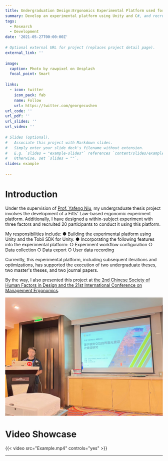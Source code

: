 ```yaml
---
title: Undergraduation Design:Ergonomics Experimental Platform used for the Evaluation of Eye-Controlled Interfaces
summary: Develop an experimental platform using Unity and C#, and recruit 20 participants to conduct an ergonomic experiment through this platform.
tags:
  - Research
  - Development
date: '2021-05-27T00:00:00Z'

# Optional external URL for project (replaces project detail page).
external_link: ''

image:
  caption: Photo by rawpixel on Unsplash
  focal_point: Smart

links:
  - icon: twitter
    icon_pack: fab
    name: Follow
    url: https://twitter.com/georgecushen
url_code: ''
url_pdf: ''
url_slides: ''
url_video: ''

# Slides (optional).
#   Associate this project with Markdown slides.
#   Simply enter your slide deck's filename without extension.
#   E.g. `slides = "example-slides"` references `content/slides/example-slides.md`.
#   Otherwise, set `slides = ""`.
slides: example

---
```

# Introduction

Under the supervision of [Prof. Yafeng Niu](https://me.seu.edu.cn/nyf_31777/list.htm), my undergraduate thesis project involves the development of a Fitts' Law-based ergonomic experiment platform. Additionally, I have designed a within-subject experiment with three factors and recruited 20 participants to conduct it using this platform.

My responsibilities include:
● Building the experimental platform using Unity and the Tobii SDK for Unity.
● Incorporating the following features into the experimental platform:
  ○ Experiment workflow configuration
  ○ Data collection
  ○ Data export
  ○ User data recording

Currently, this experimental platform, including subsequent iterations and optimizations, has supported the execution of two undergraduate theses, two master's theses, and two journal papers.

By the way, I also presented this project at [the 2nd Chinese Society of Human Factors in Design and the 21st International Conference on Management Ergonomics](https://mp.weixin.qq.com/s/dsli6iNf89vbVmiW62uutA).

![image](Presentation.jpg "Presentation")

# Video Showcase

{{< video src="Example.mp4" controls="yes" >}}

---

